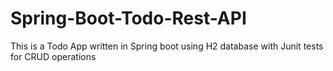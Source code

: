 # Spring-Boot-Todo-Rest-API
This is a Todo App written in Spring boot using H2 database with Junit tests for CRUD operations
